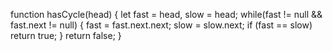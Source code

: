 
function hasCycle(head) {
    let fast = head, slow = head;
    while(fast != null && fast.next != null) {
      fast = fast.next.next;
      slow = slow.next;
      if (fast == slow) return true;
    }
    return false;
}